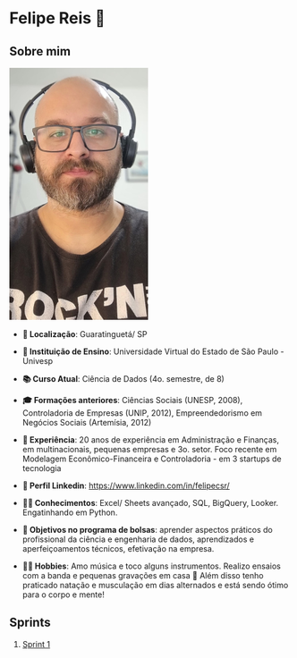 # Felipe Reis 🤘

## Sobre mim

![Foto de perfil](img/perfil.jpg)

- **📍 Localização**: Guaratinguetá/ SP

- **🏫 Instituição de Ensino**: Universidade Virtual do Estado de São Paulo - Univesp

- **📚 Curso Atual**: Ciência de Dados (4o. semestre, de 8)

- **🎓 Formações anteriores**: Ciências Sociais (UNESP, 2008), Controladoria de Empresas (UNIP, 2012), Empreendedorismo em Negócios Sociais (Artemísia, 2012)

- **💼 Experiência**: 20 anos de experiência em Administração e Finanças, em multinacionais, pequenas empresas e 3o. setor. Foco recente em Modelagem Econômico-Financeira e Controladoria - em 3 startups de tecnologia

- **💼 Perfil Linkedin**: https://www.linkedin.com/in/felipecsr/

- **👨‍💻 Conhecimentos**: Excel/ Sheets avançado, SQL, BigQuery, Looker. Engatinhando em Python.

- **🎯 Objetivos no programa de bolsas**: aprender aspectos práticos do profissional da ciência e engenharia de dados, aprendizados e aperfeiçoamentos técnicos, efetivação na empresa.

- **🚴‍♂️ Hobbies**: Amo música e toco alguns instrumentos. Realizo ensaios com a banda e pequenas gravações em casa 💛 Além disso tenho praticado natação e musculação em dias alternados e está sendo ótimo para o corpo e mente!


## Sprints 

1. [Sprint 1](Sprint01/README.md)